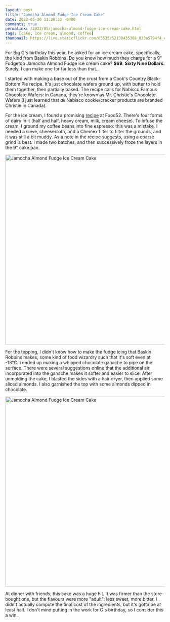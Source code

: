 ```yaml
---
layout: post
title: "Jamocha Almond Fudge Ice Cream Cake"
date: 2022-05-20 11:28:33 -0400
comments: true
permalink: /2022/05/jamocha-almond-fudge-ice-cream-cake.html
tags: [cake, ice cream, almond, coffee]
thumbnail: https://live.staticflickr.com/65535/52138435388_033a5794f4_q.jpg
---
```


For Big G's birthday this year, he asked for an ice cream cake, specifically,
the kind from Baskin Robbins. Do you know how much they charge for a 9"
Fudgetop Jamocha Almond Fudge ice cream cake? **$69**. **Sixty Nine Dollars.** 
Surely, I can make one for far less than that…

I started with making a base out of the crust from a Cook's Country
Black-Bottom Pie recipe. It's just chocolate wafers ground up, with
butter to hold them together, then partially baked.  The recipe
calls for Nabisco Famous Chocolate Wafers: in Canada, they're known
as Mr. Christie's Chocolate Wafers (I just learned that _all_ Nabisco
cookie/cracker products are branded Christie in Canada).

For the ice cream, I found a promising [recipe](https://food52.com/recipes/59929-mocha-almond-fudge-ice-cream)
at Food52. There's four forms of dairy in it (half and half, heavy cream, milk, cream cheese).
To infuse the cream, I ground my coffee beans into fine espresso: this was a mistake. I needed a sieve,
cheesecloth, and a Chemex filter to filter the grounds, and it was still a bit muddy. As a note
in the recipe suggests, using a coarse grind is best. I made two batches, and then successively
froze the layers in the 9" cake pan.

<a data-flickr-embed="true" href="https://www.flickr.com/photos/gnuf/52138435388/in/dateposted/" title="Jamocha Almond Fudge Ice Cream Cake"><img src="https://live.staticflickr.com/65535/52138435388_033a5794f4_c.jpg" width="800" height="600" alt="Jamocha Almond Fudge Ice Cream Cake"></a><script async src="//embedr.flickr.com/assets/client-code.js" charset="utf-8"></script>

For the topping, I didn't know how to make the fudge icing that Baskin Robbins
makes, some kind of food wizardry such that it's soft even at -18℃. I ended
up making a whipped chocolate ganache to pipe on the surface. There were several
suggestions online that the additional air incorporated into the ganache makes
it softer and easier to slice. After unmolding the cake, I blasted the sides with 
a hair dryer, then applied some sliced almonds. I also garnished the top with
some almonds dipped in chocolate.

<a data-flickr-embed="true" href="https://www.flickr.com/photos/gnuf/52138897290/in/photostream/" title="Jamocha Almond Fudge Ice Cream Cake"><img src="https://live.staticflickr.com/65535/52138897290_87133a1f46_c.jpg" width="800" height="600" alt="Jamocha Almond Fudge Ice Cream Cake"></a><script async src="//embedr.flickr.com/assets/client-code.js" charset="utf-8"></script>

At dinner with friends, this cake was a huge hit. It was firmer than the store-bought
one, but the flavours were more "adult": less sweet, more bitter. I didn't
actually compute the final cost of the ingredients, but it's gotta be at least
half. I don't mind putting in the work for G's birthday, so I consider this
a win.
